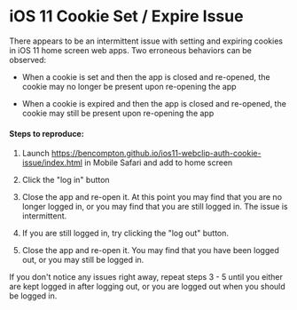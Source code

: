 # iOS 11 Cookie Set / Expire Issue

There appears to be an intermittent issue with setting and expiring cookies in iOS 11 home screen web apps. Two erroneous behaviors can be observed:

* When a cookie is set and then the app is closed and re-opened, the cookie may no longer be present upon re-opening the app

* When a cookie is expired and then the app is closed and re-opened, the cookie may still be present upon re-opening the app

#### Steps to reproduce:

1. Launch https://bencompton.github.io/ios11-webclip-auth-cookie-issue/index.html in Mobile Safari and add to home screen

2. Click the "log in" button

3. Close the app and re-open it. At this point you may find that you are no longer logged in, or you may find that you are still logged in. The issue is intermittent.

4. If you are still logged in, try clicking the "log out" button.

5. Close the app and re-open it. You may find that you have been logged out, or you may still be logged in.

If you don't notice any issues right away, repeat steps 3 - 5 until you either are kept logged in after logging out, or you are logged out when you should be logged in.

